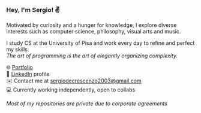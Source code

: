 ### Hey, I'm Sergio! ✌

Motivated by curiosity and a hunger for knowledge, I explore diverse interests such as computer science, philosophy, visual arts and music.

I study CS at the University of Pisa and work every day to refine and perfect my skills.<br>
_The art of programming is the art of elegantly organizing complexity._

🌐 [Portfolio](https://www.sergiodecrescenzo.com/)<br>
💼 [LinkedIn](https://www.linkedin.com/in/sergio-de-crescenzo/) profile<br>
✉️ Contact me at sergiodecrescenzo2003@gmail.com<br>
💻 Currently working independently, open to collabs
<!-- ![Seo's github stats](https://github-readme-stats.vercel.app/api?username=seodecre&show_icons=true&theme=dracula)) -->

_Most of my repositories are private due to corporate agreements_
